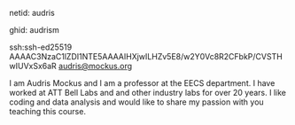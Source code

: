 netid: audris

ghid: audrism

ssh:ssh-ed25519 AAAAC3NzaC1lZDI1NTE5AAAAIHXjwILHZv5E8/w2Y0Vc8R2CFbkP/CVSTHwIUVxSx6aR audris@mockus.org


I am Audris Mockus and I am a professor at the EECS department. I have worked at ATT 
Bell Labs and and other industry labs for over 20 years. I like coding and data analysis 
and would like to share my passion with you teaching this course.
